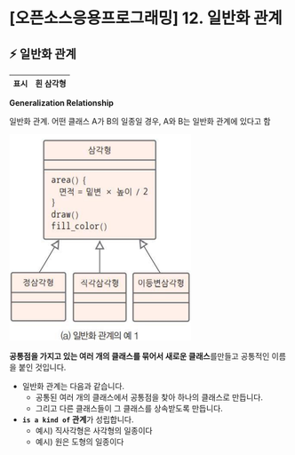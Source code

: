 # [오픈소스응용프로그래밍] 12. 일반화 관계

## ⚡ 일반화 관계

| **표시** | 흰 삼각형 |
| --- | --- |

<aside>

**Generalization Relationship**

일반화 관계. 어떤 클래스 A가 B의 일종일 경우, A와 B는 일반화 관계에 있다고 함

</aside>

![image.png](image%2017.png)

**공통점을 가지고 있는 여러 개의 클래스를 묶어서 새로운 클래스**를만들고 공통적인 이름을 붙인 것입니다.

- 일반화 관계는 다음과 같습니다.
    - 공통된 여러 개의 클래스에서 공통점을 찾아 하나의 클래스로 만듭니다.
    - 그리고 다른 클래스들이 그 클래스를 상속받도록 만듭니다.
- **`is a kind of` 관계**가 성립합니다.
    - 예시) 직사각형은 사각형의 일종이다
    - 예시) 원은 도형의 일종이다